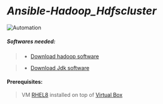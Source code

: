 # *Ansible-Hadoop_Hdfscluster*
![Automation](https://miro.medium.com/max/960/0*bCdvSUTWjFfDLAka.gif)

##### Softwares needed:
> * [Download hadoop software](https://drive.google.com/file/d/1RFaL5q09f484mEsM6Lin_knwbt1wG6F9/view?usp=sharing)

> * [Download Jdk software](https://drive.google.com/file/d/1BlZRg71C_c1iA6GOb6_xMJFaHgf3DGkl/view?usp=sharing)

#### Prerequisites: 
> VM [RHEL8](https://drive.google.com/file/d/1nZVXCVOy41LjAyOAiHMcNgFIwUlJYw16/view) installed on top of [Virtual Box](https://www.virtualbox.org/wiki/Downloads)
